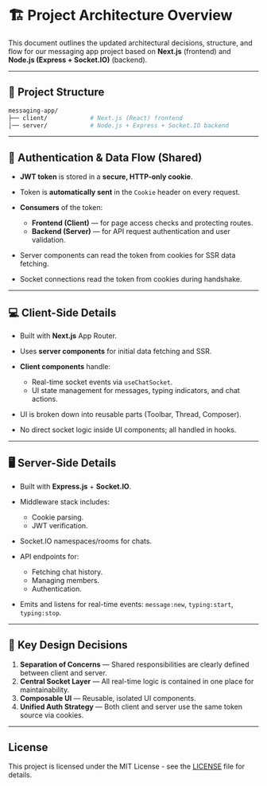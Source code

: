 # 🏗️ Project Architecture Overview

This document outlines the updated architectural decisions, structure, and flow for our messaging app project based on **Next.js** (frontend) and **Node.js (Express + Socket.IO)** (backend).

---

## 🧩 Project Structure

```bash
messaging-app/
├── client/            # Next.js (React) frontend
│── server/            # Node.js + Express + Socket.IO backend
```

---

## 🔐 Authentication & Data Flow (Shared)

* **JWT token** is stored in a **secure, HTTP-only cookie**.
* Token is **automatically sent** in the `Cookie` header on every request.
* **Consumers** of the token:

  * **Frontend (Client)** — for page access checks and protecting routes.
  * **Backend (Server)** — for API request authentication and user validation.
* Server components can read the token from cookies for SSR data fetching.
* Socket connections read the token from cookies during handshake.

---

## 💻 Client-Side Details

* Built with **Next.js** App Router.
* Uses **server components** for initial data fetching and SSR.
* **Client components** handle:

  * Real-time socket events via `useChatSocket`.
  * UI state management for messages, typing indicators, and chat actions.
* UI is broken down into reusable parts (Toolbar, Thread, Composer).
* No direct socket logic inside UI components; all handled in hooks.

---

## 🖥️ Server-Side Details

* Built with **Express.js** + **Socket.IO**.
* Middleware stack includes:

  * Cookie parsing.
  * JWT verification.
* Socket.IO namespaces/rooms for chats.
* API endpoints for:

  * Fetching chat history.
  * Managing members.
  * Authentication.
* Emits and listens for real-time events: `message:new`, `typing:start`, `typing:stop`.

---

## 🧠 Key Design Decisions

1. **Separation of Concerns** — Shared responsibilities are clearly defined between client and server.
2. **Central Socket Layer** — All real-time logic is contained in one place for maintainability.
3. **Composable UI** — Reusable, isolated UI components.
4. **Unified Auth Strategy** — Both client and server use the same token source via cookies.

---

## License  
This project is licensed under the MIT License - see the [LICENSE](./LICENSE) file for details.  
